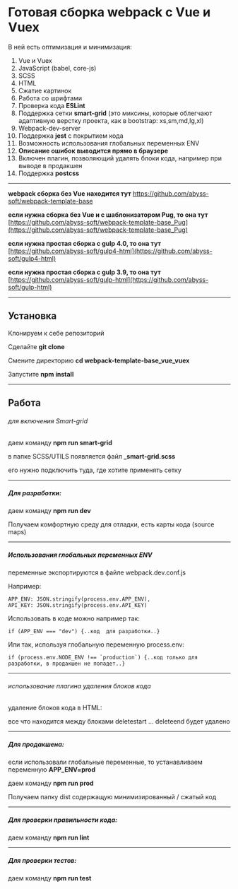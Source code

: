 # Готовая сборка webpack c Vue и Vuex

В ней есть оптимизация и минимизация:

1. Vue и Vuex
2. JavaScript (babel, core-js)
3. SCSS
4. HTML
5. Сжатие картинок
6. Работа со шрифтами
7. Проверка кода **ESLint**
8. Поддержка сетки **smart-grid** (это миксины, которые облегчают адаптивную верстку проекта, как в bootstrap: xs,sm,md,lg,xl)
9. Webpack-dev-server
10. Поддержка **jest** с покрытием кода
11. Возможность использования глобальных переменных ENV
12. **Описание ошибок выводится прямо в браузере**
13. Включен плагин, позволяющий удалять блоки кода, например при выводе в продакшен
14. Поддержка **postcss**

----

**webpack  сборка без Vue находится тут**
[https://github.com/abyss-soft/webpack-template-base ](https://github.com/abyss-soft/webpack-template-base) 

**если нужна сборка без Vue и с шаблонизатором Pug, то она тут**
[https://github.com/abyss-soft/webpack-template-base_Pug](https://github.com/abyss-soft/webpack-template-base_Pug) 

**если нужна простая сборка с gulp 4.0, то она тут**
[https://github.com/abyss-soft/gulp4-html](https://github.com/abyss-soft/gulp4-html) 

**если нужна простая сборка с gulp 3.9, то она тут**
[https://github.com/abyss-soft/gulp-html](https://github.com/abyss-soft/gulp-html) 

----

## Установка

Клонируем к себе репозиторий

Сделайте **git clone**

Смените директорию **cd webpack-template-base_vue_vuex**

Запустите  **npm install**

---

## Работа

###### для включения Smart-grid 
даем команду **npm run smart-grid**

в папке SCSS/UTILS появляется файл **_smart-grid.scss** 

его нужно подключить туда, где хотите применять сетку

---

##### Для разработки:

даем команду **npm run dev**

Получаем комфортную среду для отладки, есть карты кода (source maps)

---

##### Использования глобальных переменных ENV
переменные экспортируются в файле webpack.dev.conf.js

Например:

    APP_ENV: JSON.stringify(process.env.APP_ENV),
    API_KEY: JSON.stringify(process.env.API_KEY)

Использовать в коде можно например так:

    if (APP_ENV === "dev") {..код  для разработки..}

Или так, используя глобальную переменную process.env:

    if (process.env.NODE_ENV !== `production`) {..код только для разработки, в продакшен не попадет..}

---
###### использование плагина удаления блоков кода

удаление блоков кода в HTML:

  <!--deletestart-->
  <link rel="stylesheet" type="text/css" href="assets/scss/main.scss"/>
  <!--deleteend-->

все что находится между блоками deletestart ... deleteend будет удалено

---

##### Для продакшена:

если использовали глобальные переменные, то устанавливаем переменную **APP_ENV=prod**

даем команду **npm run prod**

Получаем папку dist содержащую минимизированный / сжатый код

---

##### Для проверки правильности кода:

даем команду  **npm run lint**

---

##### Для проверки тестов:

даем команду  **npm run test**

